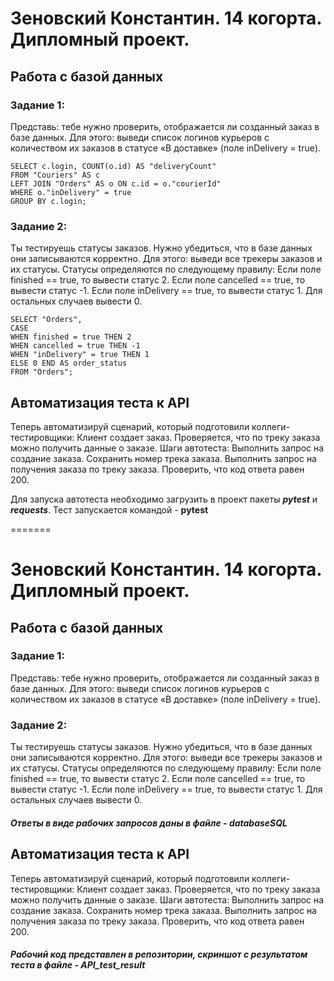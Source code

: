 
# Зеновский Константин. 14 когорта. Дипломный проект.
## **Работа с базой данных**

### Задание 1:

Представь: тебе нужно проверить, отображается ли созданный заказ в базе данных.
Для этого: выведи список логинов курьеров с количеством их заказов в статусе «В доставке» (поле inDelivery = true). 

```
SELECT c.login, COUNT(o.id) AS "deliveryCount"
FROM "Couriers" AS c
LEFT JOIN "Orders" AS o ON c.id = o."courierId"
WHERE o."inDelivery" = true
GROUP BY c.login;
```



### Задание 2: 

Ты тестируешь статусы заказов. Нужно убедиться, что в базе данных они записываются корректно.
Для этого: выведи все трекеры заказов и их статусы. 
Статусы определяются по следующему правилу:
Если поле finished == true, то вывести статус 2.
Если поле canсelled == true, то вывести статус -1.
Если поле inDelivery == true, то вывести статус 1.
Для остальных случаев вывести 0.

```
SELECT "Orders",
CASE
WHEN finished = true THEN 2
WHEN cancelled = true THEN -1
WHEN "inDelivery" = true THEN 1
ELSE 0 END AS order_status
FROM "Orders";
```


## **Автоматизация теста к API**

Теперь автоматизируй сценарий, который подготовили коллеги-тестировщики:
Клиент создает заказ.
Проверяется, что по треку заказа можно получить данные о заказе.
Шаги автотеста:
Выполнить запрос на создание заказа.
Сохранить номер трека заказа.
Выполнить запрос на получения заказа по треку заказа.
Проверить, что код ответа равен 200.

Для запуска автотеста необходимо загрузить в проект пакеты ***pytest*** и ***requests***. 
Тест запускается командой - **pytest** 


=======
# Зеновский Константин. 14 когорта. Дипломный проект.
## **Работа с базой данных**

### Задание 1:

Представь: тебе нужно проверить, отображается ли созданный заказ в базе данных.
Для этого: выведи список логинов курьеров с количеством их заказов в статусе «В доставке» (поле inDelivery = true). 

### Задание 2: 

Ты тестируешь статусы заказов. Нужно убедиться, что в базе данных они записываются корректно.
Для этого: выведи все трекеры заказов и их статусы. 
Статусы определяются по следующему правилу:
Если поле finished == true, то вывести статус 2.
Если поле canсelled == true, то вывести статус -1.
Если поле inDelivery == true, то вывести статус 1.
Для остальных случаев вывести 0.

##### Ответы в виде рабочих запросов даны в файле - **databaseSQL**


## **Автоматизация теста к API**

Теперь автоматизируй сценарий, который подготовили коллеги-тестировщики:
Клиент создает заказ.
Проверяется, что по треку заказа можно получить данные о заказе.
Шаги автотеста:
Выполнить запрос на создание заказа.
Сохранить номер трека заказа.
Выполнить запрос на получения заказа по треку заказа.
Проверить, что код ответа равен 200.


##### Рабочий код представлен в репозитории, скриншот с результатом теста в файле - **API_test_result**